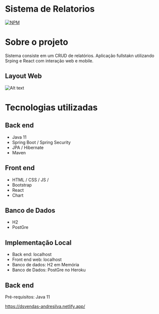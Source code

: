 # Sistema de Relatorios

[![NPM](https://img.shields.io/npm/l/react)](https://github.com/andresilvape/eventos/blob/add-license-1/LICENSE)

# Sobre o projeto

Sistema consiste em um CRUD de relatórios. Aplicação fullstakn utilizando Srping e React com interação web e mobile.

## Layout Web
![Alt text](https://github.com/andresilvape/eventos/blob/master/docs/sds3.JPG?raw=true "Title")

# Tecnologias utilizadas
## Back end
- Java 11
- Spring Boot / Spring Security
- JPA / Hibernate
- Maven

## Front end
- HTML / CSS / JS / 
- Bootstrap
- React
- Chart

## Banco de Dados
- H2
- PostGre

## Implementação Local
- Back end: localhost
- Front end web: localhost
- Banco de dados: H2 em Memória
- Banco de Dados: PostGre no Heroku

## Back end
Pré-requisitos: Java 11

https://dsvendas-andresilva.netlify.app/
